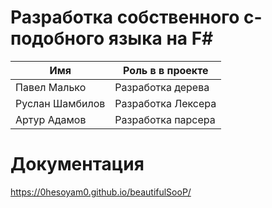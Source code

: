 # Разработка собственного с-подобного языка на F#

| **Имя**                                                              | **Роль в в проекте**              |
|----------------------------------------------------------------------|-----------------------------------|
| Павел Малько | Разработка дерева |
| Руслан Шамбилов | Разработка Лексера |
| Артур Адамов | Разработка парсера |

# Документация

https://0hesoyam0.github.io/beautifulSooP/
